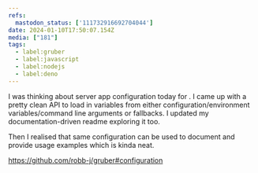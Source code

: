 ```yaml
---
refs:
  mastodon_status: ['111732916692704044']
date: 2024-01-10T17:50:07.154Z
media: ["181"]
tags:
  - label:gruber
  - label:javascript
  - label:nodejs
  - label:deno
---
```


<p>I was thinking about server app configuration today for . I came up with a pretty clean API to load in variables from either configuration/environment variables/command line arguments or fallbacks. I updated my documentation-driven readme exploring it too. </p><p>Then I realised that same configuration can be used to document and provide usage examples which is kinda neat. </p><p><a href="https://github.com/robb-j/gruber#configuration" target="_blank" rel="nofollow noopener noreferrer" translate="no"><span class="invisible">https://</span><span class="ellipsis">github.com/robb-j/gruber#confi</span><span class="invisible">guration</span></a></p><p>   </p>
